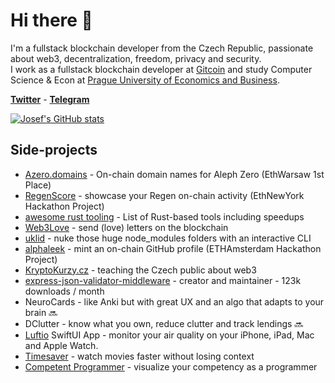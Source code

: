 # Hi there :wave:

I'm a fullstack blockchain developer from the Czech Republic, passionate about web3, decentralization, freedom, privacy and security.
<br/> I work as a fullstack blockchain developer at [Gitcoin](https://gitcoin.co/) and study Computer Science & Econ at [Prague University of Economics and Business](https://www.vse.cz/english/).

**[Twitter](https://twitter.com/atris_eth)** - **[Telegram](https://t.me/vacekj)**

[![Josef's GitHub stats](https://github-readme-stats.vercel.app/api?username=vacekj&show_icons=true&line_height=27&include_all_commits=true)](https://github.com/anuraghazra/github-readme-stats)

## Side-projects
- [Azero.domains](https://github.com/wottpal/azero.domains) - On-chain domain names for Aleph Zero (EthWarsaw 1st Place)
- [RegenScore](https://regenscore.vercel.app/) - showcase your Regen on-chain activity (EthNewYork Hackathon Project)
- [awesome rust tooling](https://github.com/vacekj/awesome-rust-tooling) - List of Rust-based tools including speedups
- [Web3Love](https://web3love.vercel.app) - send (love) letters on the blockchain
- [uklid](https://crates.io/crates/uklid) - nuke those huge node_modules folders with an interactive CLI
- [alphaleek](https://github.com/vacekj/alphaleek) - mint an on-chain GitHub profile (ETHAmsterdam Hackathon Project)
- [KryptoKurzy.cz](https://github.com/vacekj/kryptokurzy) - teaching the Czech public about web3
- [express-json-validator-middleware](https://github.com/vacekj/express-json-validator-middleware) - creator and maintainer - 123k downloads / month
- NeuroCards - like Anki but with great UX and an algo that adapts to your brain 🔜
- DClutter - know what you own, reduce clutter and track lendings 🔜
- [Luftio](https://luftio.cz/) SwiftUI App - monitor your air quality on your iPhone, iPad, Mac and Apple Watch.
- [Timesaver](https://timesaver.vercel.app/) - watch movies faster without losing context
- [Competent Programmer](https://competentprogrammer.vercel.app/) - visualize your competency as a programmer
